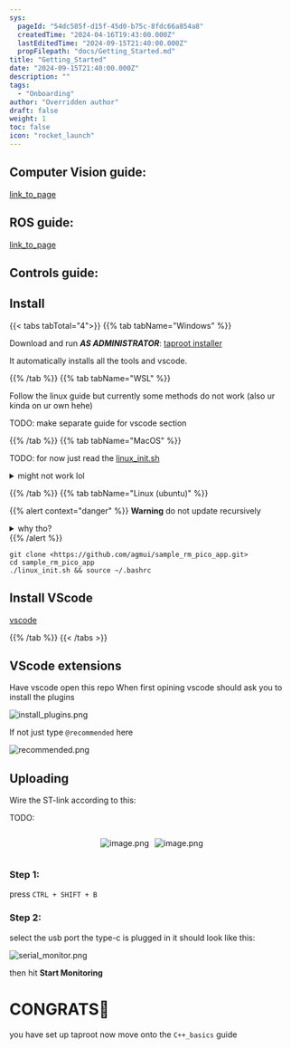 ```yaml
---
sys:
  pageId: "54dc585f-d15f-45d0-b75c-8fdc66a854a8"
  createdTime: "2024-04-16T19:43:00.000Z"
  lastEditedTime: "2024-09-15T21:40:00.000Z"
  propFilepath: "docs/Getting_Started.md"
title: "Getting_Started"
date: "2024-09-15T21:40:00.000Z"
description: ""
tags:
  - "Onboarding"
author: "Overridden author"
draft: false
weight: 1
toc: false
icon: "rocket_launch"
---
```


## Computer Vision guide:

[link_to_page](86d45bc0-388b-4d26-8848-44f255f73d0e)

## ROS guide:

[link_to_page](3c76c1de-ec8f-46d6-8b0a-294005edc2d5)

## Controls guide:

## Install

{{< tabs tabTotal="4">}}
{{% tab tabName="Windows" %}}

Download and run _**AS ADMINISTRATOR**_: [taproot installer](https://github.com/Thornbots/TeachingFreshies/releases/tag/1.0)

It automatically installs all the tools and vscode.

{{% /tab %}}
{{% tab tabName="WSL" %}}

Follow the linux guide but currently some methods do not work (also ur kinda on ur own hehe)

TODO: make separate guide for vscode section

{{% /tab %}}
{{% tab tabName="MacOS" %}}

TODO: for now just read the [linux_init.sh](https://github.com/agmui/sample_rm_pico_app/blob/main/linux_init.sh)

<details>
<summary>might not work lol</summary>

`brew install libusb pkg-config`

Next install: [vscode](https://code.visualstudio.com/Download)

</details>

{{% /tab %}}
{{% tab tabName="Linux (ubuntu)" %}}

{{% alert context="danger" %}}
**Warning** do not update recursively
<details>
<summary>why tho?</summary>
There are some submodules that may go on for a while (like tinyusb) and I highly
recommend you don't need to get them.
If you want to see what submodules I update just look in `linux_init.sh`
</details>
{{% /alert %}}

```shell
git clone <https://github.com/agmui/sample_rm_pico_app.git>
cd sample_rm_pico_app
./linux_init.sh && source ~/.bashrc
```

## Install VScode

[vscode](https://code.visualstudio.com/Download)

{{% /tab %}}
{{< /tabs >}}

## VScode extensions

Have vscode open this repo
When first opining vscode should ask you to install the plugins

![install_plugins.png](https://prod-files-secure.s3.us-west-2.amazonaws.com/d518164a-d88e-44d1-a4ee-3adb3bd8bce0/89bd30f0-1825-4e77-867b-0a41ce370880/install_plugins.png?X-Amz-Algorithm=AWS4-HMAC-SHA256&X-Amz-Content-Sha256=UNSIGNED-PAYLOAD&X-Amz-Credential=ASIAZI2LB466YGDQZOXH%2F20250308%2Fus-west-2%2Fs3%2Faws4_request&X-Amz-Date=20250308T110109Z&X-Amz-Expires=3600&X-Amz-Security-Token=IQoJb3JpZ2luX2VjEBIaCXVzLXdlc3QtMiJGMEQCIGhAG9A4OD678zMerGQNoHANJ%2BE8gRGoPWDCLXR140dbAiAYx0kp1OapKI2Ut9CzMi3JPS2LqhAw0C165vnP%2F7bNOSr%2FAwhbEAAaDDYzNzQyMzE4MzgwNSIMoG595%2FgaNIc1XKoKKtwDa664%2BeVNbHKxlG7Eocu%2Bj6xhPMBuX07RDbHOUO5pDO6UP5kctdKkfZ6DOgRBZXkvuxihQB6Taog9fpNutfrD8DY5wUHtLl3YdLPQNkO9KozZPAVMyful6ts1MzGft6UIrRTHbQb6Fp5G8WHNFApbNbWwyFKSDtb7cKxRsc8nrU6IArxg1Jdkw2SaGSPmIXgEblij0SuifUfQ713%2BkJLSwHNhtg54XvdKYa7rpNnExzT5Oma5TCcrJsjP9kup%2Fr9TrN9RKWvvVvpEG5gnHVrmlOvyZfG1oW393lpqSKdS7SaJTrmCYmZpbyKkWVAfVyCTu0p%2FxnDT7tCRkJkdO%2B%2BmF%2FI7Wx%2FaWTg3izvGhyecIpXm5DZCEhCN1MBtmW2CNLandbKfWm2zq9nPZ5Frq53Isg1B7zcu6pTMg7WfB3ylph%2FDYywk0reioNNQpchdHMoHwx%2BKnOZXgJVhllAPgVerUYtC6Cyk0Tis8ch%2FUfFikQoW4isRQVuVGjrDi2H1W77FyGN4zRMfSJGCWzFlRxU8iUcO0SiUuOQTdKYtYqKlwDQf%2BaCLiVNU1VdOv9jnUqao5K%2FgGrBUxnwgCkQcH0VKg%2FHfl9WrXrO2OxzCtlJbr%2B7zxXnsSpumaWjjfGAw%2FqSwvgY6pgGqKKshFKIykXMU5um96HEjzDSbJzFa1Tcw3AKmOUJQYBCw%2FsWW8p4hmY27DP%2F%2Bc20IjOmx5OhTaNlghI4%2Faf86WF5CiRSLKxNzVttC%2BtaFfWsjMw9ySHXY2u%2BFPh0TXNcH9syXoDJV5OgaiqnigSFls%2B5%2FtPVTm8mGUn%2Bizszoajk74cc5cBtqNga6YVuiE1RPwnfq8yFUINgRuXAF8RIYgVXM2i%2FI&X-Amz-Signature=0d35fd03686c7bb9e6b03073955f7b5182f119662197891fa5426f49a5e1a228&X-Amz-SignedHeaders=host&x-id=GetObject)

If not just type `@recommended` here  

![recommended.png](https://prod-files-secure.s3.us-west-2.amazonaws.com/d518164a-d88e-44d1-a4ee-3adb3bd8bce0/61e661e9-5d85-4dfc-be0d-8d2097a5e793/recommended.png?X-Amz-Algorithm=AWS4-HMAC-SHA256&X-Amz-Content-Sha256=UNSIGNED-PAYLOAD&X-Amz-Credential=ASIAZI2LB466YGDQZOXH%2F20250308%2Fus-west-2%2Fs3%2Faws4_request&X-Amz-Date=20250308T110109Z&X-Amz-Expires=3600&X-Amz-Security-Token=IQoJb3JpZ2luX2VjEBIaCXVzLXdlc3QtMiJGMEQCIGhAG9A4OD678zMerGQNoHANJ%2BE8gRGoPWDCLXR140dbAiAYx0kp1OapKI2Ut9CzMi3JPS2LqhAw0C165vnP%2F7bNOSr%2FAwhbEAAaDDYzNzQyMzE4MzgwNSIMoG595%2FgaNIc1XKoKKtwDa664%2BeVNbHKxlG7Eocu%2Bj6xhPMBuX07RDbHOUO5pDO6UP5kctdKkfZ6DOgRBZXkvuxihQB6Taog9fpNutfrD8DY5wUHtLl3YdLPQNkO9KozZPAVMyful6ts1MzGft6UIrRTHbQb6Fp5G8WHNFApbNbWwyFKSDtb7cKxRsc8nrU6IArxg1Jdkw2SaGSPmIXgEblij0SuifUfQ713%2BkJLSwHNhtg54XvdKYa7rpNnExzT5Oma5TCcrJsjP9kup%2Fr9TrN9RKWvvVvpEG5gnHVrmlOvyZfG1oW393lpqSKdS7SaJTrmCYmZpbyKkWVAfVyCTu0p%2FxnDT7tCRkJkdO%2B%2BmF%2FI7Wx%2FaWTg3izvGhyecIpXm5DZCEhCN1MBtmW2CNLandbKfWm2zq9nPZ5Frq53Isg1B7zcu6pTMg7WfB3ylph%2FDYywk0reioNNQpchdHMoHwx%2BKnOZXgJVhllAPgVerUYtC6Cyk0Tis8ch%2FUfFikQoW4isRQVuVGjrDi2H1W77FyGN4zRMfSJGCWzFlRxU8iUcO0SiUuOQTdKYtYqKlwDQf%2BaCLiVNU1VdOv9jnUqao5K%2FgGrBUxnwgCkQcH0VKg%2FHfl9WrXrO2OxzCtlJbr%2B7zxXnsSpumaWjjfGAw%2FqSwvgY6pgGqKKshFKIykXMU5um96HEjzDSbJzFa1Tcw3AKmOUJQYBCw%2FsWW8p4hmY27DP%2F%2Bc20IjOmx5OhTaNlghI4%2Faf86WF5CiRSLKxNzVttC%2BtaFfWsjMw9ySHXY2u%2BFPh0TXNcH9syXoDJV5OgaiqnigSFls%2B5%2FtPVTm8mGUn%2Bizszoajk74cc5cBtqNga6YVuiE1RPwnfq8yFUINgRuXAF8RIYgVXM2i%2FI&X-Amz-Signature=5c2285007d9f73df164abc7f1a732e0efa06b74914a109e0cf7ba54d0b12fe7e&X-Amz-SignedHeaders=host&x-id=GetObject)

## Uploading

Wire the ST-link according to this:

TODO:

<div style="display: flex;flex-direction: row; column-gap:10px; max-width: 630px;justify-content: center;">
<div>

![image.png](https://prod-files-secure.s3.us-west-2.amazonaws.com/d518164a-d88e-44d1-a4ee-3adb3bd8bce0/210ecb78-1116-4d7b-b9b7-2292f66fa2c2/image.png?X-Amz-Algorithm=AWS4-HMAC-SHA256&X-Amz-Content-Sha256=UNSIGNED-PAYLOAD&X-Amz-Credential=ASIAZI2LB466TR5Y4QZG%2F20250308%2Fus-west-2%2Fs3%2Faws4_request&X-Amz-Date=20250308T110112Z&X-Amz-Expires=3600&X-Amz-Security-Token=IQoJb3JpZ2luX2VjEBAaCXVzLXdlc3QtMiJIMEYCIQCXsXIdnzkioF5lK%2Fsj3Nh%2BdZstEiSTElhgKCa0LsB6igIhAONnZjU8bLADdo%2BAwQz%2F1pj37p122J1O1zT0eZHaFlzCKv8DCFkQABoMNjM3NDIzMTgzODA1IgzOkc%2BggrfdLIotyDgq3ANkk7jFgfrqoFhpDg7SC9KjCaVSInAJ2iI9J6I8A%2BekYnZMe6cfqALsPxcJrSfQaEN7BqoEyH%2B7ILIW7qPXxKNjFkOpQx%2FA%2Fkypi7x5VELRDrKRZJtLg8yCuS2gy3GP744Ms1sRwvxDhfW2xintiloDneaGgFMaJIiV%2F3%2FjnfxFzwkUenbyblKNEPPxAdlUrt%2BI%2FGckd50m%2Bxcd9SdOvxjyceNHYusway0lmTa8FbOp7433gqyzyy%2FuSMqIhnuzmk5rPcT0habC2Q1Tkl3gzuKLU1t4TUI62VvEfBhS6MjG4vHhFSN9E%2FbxeLyEJG0Mo2ELSU7h2dsGuT4jliJ002KuG4zXQ9T7J7Gd0bBypWRK4Vnb0JHquYsQNvkgInSNEclAJ5o%2BORBesOAWtVAbiQVzxpcSSCp50XZj9dgOlDTy09gTKY6lvBp2AkVmRAxrWj2JBDp5MG4wuvpm33CV03JjS7qYLIAjaKPb14Qpgp%2B8IrQUlAO4L%2B4bAmFdGkeFWyq2Bj9Lxgj72X%2Bz6POGfCxyRsbzOFYzmBioyACk%2F00oytQY%2BV%2BUfQY%2FXJ8x7e8HqZKx%2FkcnExSubD0bcY4%2FkMyOkt9qFao3Y4PmjLjjI%2FZDiDZQJxHSmJQljB%2F0PjCy4K%2B%2BBjqkAam98tLlbr%2By4RPc%2B%2BYzsYsprGaOm9q%2Fwz%2BkRslj9LmjF2gLOL3I37ijXQlJMyjIpkzpBC7koCn8QQtHEq9XEr1OD1vEajE2LvDPZVpuN8X3vTlqvREZgM28X5sQW%2FsycrVj2RXh5cfr49f84fYgWXFtV5vlRPtm%2BY05ZWgqRPs8cMulq7UJ10tiRLUxMX2xeuQGofd6WBN6JBlv5GjAc3MxlOj5&X-Amz-Signature=c536e9dc04bfbb80f8cee9ecdfdfa0d6c9d267259c7e3b835152ca821772612e&X-Amz-SignedHeaders=host&x-id=GetObject)

</div>
<div>

![image.png](https://prod-files-secure.s3.us-west-2.amazonaws.com/d518164a-d88e-44d1-a4ee-3adb3bd8bce0/33a0fd0f-8ca6-4a86-8e09-26e95ded1fff/image.png?X-Amz-Algorithm=AWS4-HMAC-SHA256&X-Amz-Content-Sha256=UNSIGNED-PAYLOAD&X-Amz-Credential=ASIAZI2LB46635RH5ZYT%2F20250308%2Fus-west-2%2Fs3%2Faws4_request&X-Amz-Date=20250308T110113Z&X-Amz-Expires=3600&X-Amz-Security-Token=IQoJb3JpZ2luX2VjEBAaCXVzLXdlc3QtMiJHMEUCIGqK%2BYCFuIBEXGyxs3bO8VwJoaL4YEIWC6mMbgn64GT3AiEA85wHqGDL5t9YAEVcXUsUjrSpFB5CDIouTy12eG1aTcQq%2FwMIWBAAGgw2Mzc0MjMxODM4MDUiDH9YtdDAB7D0xjOd9CrcA4%2B2ryTZBSpl4dgoOAJYN%2Bmw2WWmcBQX6kGa8RPtIUZ9OaX9cpx3W9FLU%2By0Ym%2FvVsu8apIrL2w5VXoJy4AGtj9rV3t9xWqvAWFJNJq%2B%2FYKk%2BN41CJRVHCnpL8LIrG%2F9yrP9Lt0WhMIMU5upt35md%2FsCeEaXrWx1y6g9VregNb2YUyBn72I69Yk4fhtOLLyM%2FGxOg28HPrfZYF6fTswSRT%2B9lZUvEKf0pYAmHIGtR7pKZnAUlH07N%2FbwdLhLvjXp87ubhKrfWjJwqoRwnQfccFWDNEG0farN8vsz%2FvCqk2mGnFUQfwKNI3EAK7xCroIJRsbuN5e%2FDGWt%2FFXRlQdt3XYjLkpf2frs8KSlQe%2FuHQ42x7lW%2Bj%2BjqV95SKy%2FBg0dNHnRbLqDtwLGABc1F1uBeuXDOK5vzWOOIVlviqMCDLFfL5sZbBYZng%2BgCzcFHbC9eg%2Fc%2BvwnjK3%2Bmf0SMGrhiJqwdvSM0%2FfbJb7Sr88GU6qYf7nqKfotw%2BstRQSHnqa4nJFODKX%2Bw4HSiSbXxvVRppfM4IMA5gE3qN6pwQ1clzNdufvHHRnFyPV3j2648sJWbeUpuv1kfhenrROUV8Sf7br5gtLUeRVndJeK3rwbpl1BcwxSnEyvEQR1AGEKMJ7gr74GOqUBH4aZ%2BxAxC49wg4Y1mdsJIyVc0edw%2BZgAh0SQetG5cCIKGgTGxfLhrPgPONwkuZSSzEZeHR1i3c8y00Ck5eHeFR6qP34%2BNnVbp0WYFQ969URTYxBGbQvFyEAMGhQGplMPgmDfOn0kE6QmqeRsqDAWO58StlF81pup9ZRsYVqoXDR5%2F6MEST%2FUuv4DDrYwdeFBRRG%2FeVyO40%2BzPVA3MvRakpU5%2FaCA&X-Amz-Signature=e58c40ad614d641508d326e0279e04a393e78112f930ee7c8d4286dc72fc373f&X-Amz-SignedHeaders=host&x-id=GetObject)

</div>
</div>

### Step 1:

press `CTRL + SHIFT + B`

### Step 2:

select the usb port the type-c is plugged in it should look like this:

![serial_monitor.png](https://prod-files-secure.s3.us-west-2.amazonaws.com/d518164a-d88e-44d1-a4ee-3adb3bd8bce0/f03f4774-05d4-4393-b6a0-d5efb6d315ab/serial_monitor.png?X-Amz-Algorithm=AWS4-HMAC-SHA256&X-Amz-Content-Sha256=UNSIGNED-PAYLOAD&X-Amz-Credential=ASIAZI2LB466YGDQZOXH%2F20250308%2Fus-west-2%2Fs3%2Faws4_request&X-Amz-Date=20250308T110109Z&X-Amz-Expires=3600&X-Amz-Security-Token=IQoJb3JpZ2luX2VjEBIaCXVzLXdlc3QtMiJGMEQCIGhAG9A4OD678zMerGQNoHANJ%2BE8gRGoPWDCLXR140dbAiAYx0kp1OapKI2Ut9CzMi3JPS2LqhAw0C165vnP%2F7bNOSr%2FAwhbEAAaDDYzNzQyMzE4MzgwNSIMoG595%2FgaNIc1XKoKKtwDa664%2BeVNbHKxlG7Eocu%2Bj6xhPMBuX07RDbHOUO5pDO6UP5kctdKkfZ6DOgRBZXkvuxihQB6Taog9fpNutfrD8DY5wUHtLl3YdLPQNkO9KozZPAVMyful6ts1MzGft6UIrRTHbQb6Fp5G8WHNFApbNbWwyFKSDtb7cKxRsc8nrU6IArxg1Jdkw2SaGSPmIXgEblij0SuifUfQ713%2BkJLSwHNhtg54XvdKYa7rpNnExzT5Oma5TCcrJsjP9kup%2Fr9TrN9RKWvvVvpEG5gnHVrmlOvyZfG1oW393lpqSKdS7SaJTrmCYmZpbyKkWVAfVyCTu0p%2FxnDT7tCRkJkdO%2B%2BmF%2FI7Wx%2FaWTg3izvGhyecIpXm5DZCEhCN1MBtmW2CNLandbKfWm2zq9nPZ5Frq53Isg1B7zcu6pTMg7WfB3ylph%2FDYywk0reioNNQpchdHMoHwx%2BKnOZXgJVhllAPgVerUYtC6Cyk0Tis8ch%2FUfFikQoW4isRQVuVGjrDi2H1W77FyGN4zRMfSJGCWzFlRxU8iUcO0SiUuOQTdKYtYqKlwDQf%2BaCLiVNU1VdOv9jnUqao5K%2FgGrBUxnwgCkQcH0VKg%2FHfl9WrXrO2OxzCtlJbr%2B7zxXnsSpumaWjjfGAw%2FqSwvgY6pgGqKKshFKIykXMU5um96HEjzDSbJzFa1Tcw3AKmOUJQYBCw%2FsWW8p4hmY27DP%2F%2Bc20IjOmx5OhTaNlghI4%2Faf86WF5CiRSLKxNzVttC%2BtaFfWsjMw9ySHXY2u%2BFPh0TXNcH9syXoDJV5OgaiqnigSFls%2B5%2FtPVTm8mGUn%2Bizszoajk74cc5cBtqNga6YVuiE1RPwnfq8yFUINgRuXAF8RIYgVXM2i%2FI&X-Amz-Signature=c3d4fa77f8cb5628f657a481fe8a73a64044cba2c249950981fea664506fbe4a&X-Amz-SignedHeaders=host&x-id=GetObject)

then hit **Start Monitoring**

# CONGRATS🎉

you have set up taproot now move onto the `C++_basics` guide

